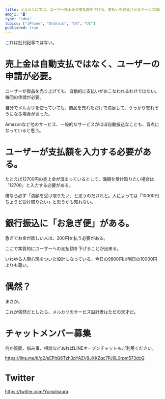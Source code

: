 ```yaml
---
title: メルカリに学ぶ。ユーザー売上金の支払額を下げる、支払いを遅延させるサービス設計。アプリのUI/UXデザイン。
emoji: "🖥"
type: "idea"
topics: ["iPhone", "Android", "UX", "UI"]
published: true
---
```


これは批判記事ではない。

# 売上金は自動支払ではなく、ユーザーの申請が必要。

ユーザーが商品を売り上げても、自動的に支払いがおこなわれるわけではない。毎回の申請が必要。

自分でメルカリを使っていても、商品を売れただけで満足して、うっかり忘れそうになる場合があった。

Amazonなど他のサービス、一般的なサービスがほぼ自動振込なことも、盲点になっていると思う。

# ユーザーが支払額を入力する必要がある。

たとえば12700円の売上金が溜まっているとして、満額を受け取りたい場合は「12700」と入力する必要がある。

僕なら必ず「満額を受け取りたい」と思うのだけれど。人によっては「10000円ちょうど受け取りたい」と思うかも知れない。

# 銀行振込に「お急ぎ便」がある。

急ぎでお金が欲しい人は、200円を払う必要がある。

ここで実質的にユーザーへの支払額を下げることが出来る。

いわゆる人間心理をついた設計になっている。今日の9800円は明日の10000円よりも尊い。

# 偶然？

まさか。

これが偶然だとしたら、メルカリのサービス設計者はただの天才だ。








<!-- Update From Qiita API -->

# チャットメンバー募集


何か質問、悩み事、相談などあればLINEオープンチャットもご利用ください。

https://line.me/ti/g2/eEPltQ6Tzh3pYAZV8JXKZqc7PJ6L0rpm573dcQ





# Twitter


https://twitter.com/YumaInaura


<!-- Update From Qiita API -->



